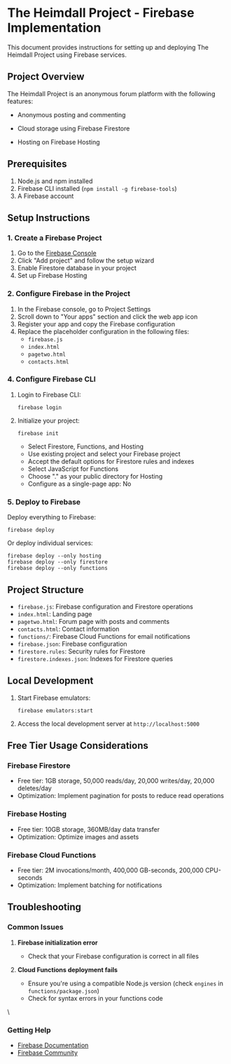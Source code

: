 # The Heimdall Project - Firebase Implementation

This document provides instructions for setting up and deploying The Heimdall Project using Firebase services.

## Project Overview

The Heimdall Project is an anonymous forum platform with the following features:
- Anonymous posting and commenting
- Cloud storage using Firebase Firestore

- Hosting on Firebase Hosting

## Prerequisites

1. Node.js and npm installed
2. Firebase CLI installed (`npm install -g firebase-tools`)
3. A Firebase account


## Setup Instructions

### 1. Create a Firebase Project

1. Go to the [Firebase Console](https://console.firebase.google.com/)
2. Click "Add project" and follow the setup wizard
3. Enable Firestore database in your project
4. Set up Firebase Hosting

### 2. Configure Firebase in the Project

1. In the Firebase console, go to Project Settings
2. Scroll down to "Your apps" section and click the web app icon
3. Register your app and copy the Firebase configuration
4. Replace the placeholder configuration in the following files:
   - `firebase.js`
   - `index.html`
   - `pagetwo.html`
   - `contacts.html`

### 4. Configure Firebase CLI

1. Login to Firebase CLI:
   ```
   firebase login
   ```

2. Initialize your project:
   ```
   firebase init
   ```
   - Select Firestore, Functions, and Hosting
   - Use existing project and select your Firebase project
   - Accept the default options for Firestore rules and indexes
   - Select JavaScript for Functions
   - Choose "." as your public directory for Hosting
   - Configure as a single-page app: No


### 5. Deploy to Firebase

Deploy everything to Firebase:
```
firebase deploy
```

Or deploy individual services:
```
firebase deploy --only hosting
firebase deploy --only firestore
firebase deploy --only functions
```

## Project Structure

- `firebase.js`: Firebase configuration and Firestore operations
- `index.html`: Landing page
- `pagetwo.html`: Forum page with posts and comments
- `contacts.html`: Contact information
- `functions/`: Firebase Cloud Functions for email notifications
- `firebase.json`: Firebase configuration
- `firestore.rules`: Security rules for Firestore
- `firestore.indexes.json`: Indexes for Firestore queries

## Local Development

1. Start Firebase emulators:
   ```
   firebase emulators:start
   ```

2. Access the local development server at `http://localhost:5000`

## Free Tier Usage Considerations

### Firebase Firestore
- Free tier: 1GB storage, 50,000 reads/day, 20,000 writes/day, 20,000 deletes/day
- Optimization: Implement pagination for posts to reduce read operations

### Firebase Hosting
- Free tier: 10GB storage, 360MB/day data transfer
- Optimization: Optimize images and assets

### Firebase Cloud Functions
- Free tier: 2M invocations/month, 400,000 GB-seconds, 200,000 CPU-seconds
- Optimization: Implement batching for notifications


## Troubleshooting

### Common Issues

1. **Firebase initialization error**
   - Check that your Firebase configuration is correct in all files

2. **Cloud Functions deployment fails**
   - Ensure you're using a compatible Node.js version (check `engines` in `functions/package.json`)
   - Check for syntax errors in your functions code

\
### Getting Help

- [Firebase Documentation](https://firebase.google.com/docs)
- [Firebase Community](https://firebase.google.com/community)

